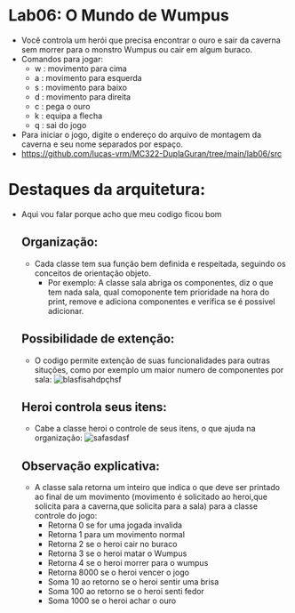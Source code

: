 # Lab06: O Mundo de Wumpus
* Você controla um herói que precisa encontrar o ouro e sair da caverna sem morrer para o monstro Wumpus ou cair em algum buraco.
* Comandos para jogar: 
  * w : movimento para cima
  * a : movimento para esquerda
  * s : movimento para baixo
  * d : movimento para direita
  * c : pega o ouro
  * k : equipa a flecha
  * q : sai do jogo
* Para iniciar o jogo, digite o endereço do arquivo de montagem da caverna e seu nome separados por espaço.
* https://github.com/lucas-vrm/MC322-DuplaGuran/tree/main/lab06/src
# Destaques da arquitetura:
* Aqui vou falar porque acho que meu codigo ficou bom
  ## Organização:
    * Cada classe tem sua função bem definida e respeitada, seguindo os conceitos de orientação objeto.
      * Por exemplo: A classe sala abriga os componentes, diz o que tem nada sala, qual comoponente tem prioridade na hora do print, remove e adiciona componentes e verifica se é possivel adicionar.
  ## Possibilidade de extenção:
     * O codigo permite extenção de suas funcionalidades para outras situções, como por exemplo um maior numero de componentes por sala:
    ![blasfisahdpçhsf](https://user-images.githubusercontent.com/80828532/118996140-1082bd00-b95e-11eb-8676-b848ee1aa908.PNG)
  ## Heroi controla seus itens:
     * Cabe a classe heroi o controle de seus itens, o que ajuda na organização:
      ![safasdasf](https://user-images.githubusercontent.com/80828532/118996786-8be46e80-b95e-11eb-92df-7711f6755247.PNG)
  ## Observação explicativa:
     * A classe sala retorna um inteiro que indica o que deve ser printado ao final de um movimento (movimento é solicitado ao heroi,que solicita para a caverna,que solicita para a sala) para a classe controle do jogo:
       * Retorna 0 se for uma jogada invalida
       * Retorna 1 para um movimento normal
       * Retorna 2 se o heroi cair no buraco
       * Retorna 3 se o heroi matar o Wumpus
       * Retorna 4 se o heroi morrer para o wumpus
       * Retorna 8000 se o heroi vencer o jogo
       * Soma 10 ao retorno se o heroi sentir uma brisa
       * Soma 100 ao retorno se o heroi senti fedor
       * Soma 1000 se o heroi achar o ouro
     
